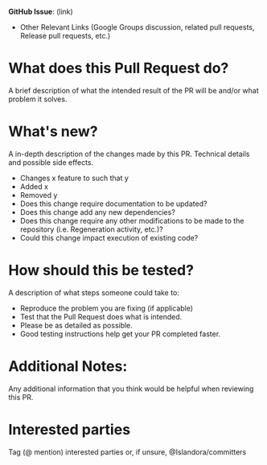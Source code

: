 **GitHub Issue**: (link)

* Other Relevant Links (Google Groups discussion, related pull requests, 
Release pull requests, etc.)

# What does this Pull Request do?

A brief description of what the intended result of the PR will be and/or what 
problem it solves.

# What's new?
A in-depth description of the changes made by this PR. Technical details and 
possible side effects.

* Changes x feature to such that y
* Added x
* Removed y
* Does this change require documentation to be updated? 
* Does this change add any new dependencies? 
* Does this change require any other modifications to be made to the repository
(i.e. Regeneration activity, etc.)? 
* Could this change impact execution of existing code?

# How should this be tested?

A description of what steps someone could take to:
* Reproduce the problem you are fixing (if applicable)
* Test that the Pull Request does what is intended.
* Please be as detailed as possible.
* Good testing instructions help get your PR completed faster.

# Additional Notes:
Any additional information that you think would be helpful when reviewing this 
PR.

# Interested parties
Tag (@ mention) interested parties or, if unsure, @Islandora/committers
